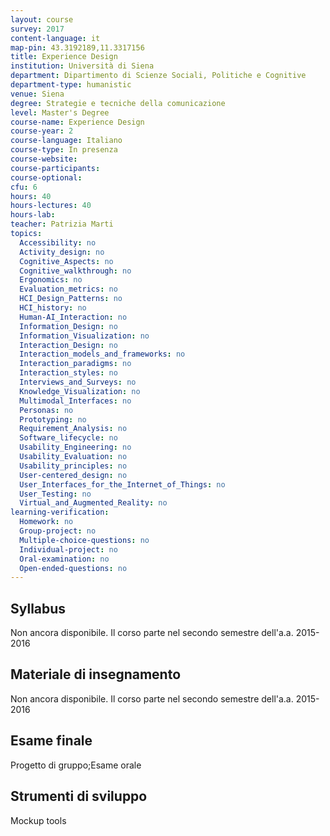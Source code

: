 ```yaml
---
layout: course
survey: 2017
content-language: it
map-pin: 43.3192189,11.3317156
title: Experience Design
institution: Università di Siena
department: Dipartimento di Scienze Sociali, Politiche e Cognitive
department-type: humanistic
venue: Siena
degree: Strategie e tecniche della comunicazione
level: Master's Degree
course-name: Experience Design
course-year: 2
course-language: Italiano
course-type: In presenza
course-website: 
course-participants: 
course-optional: 
cfu: 6
hours: 40
hours-lectures: 40
hours-lab: 
teacher: Patrizia Marti
topics: 
  Accessibility: no 
  Activity_design: no 
  Cognitive_Aspects: no 
  Cognitive_walkthrough: no 
  Ergonomics: no 
  Evaluation_metrics: no 
  HCI_Design_Patterns: no 
  HCI_history: no 
  Human-AI_Interaction: no 
  Information_Design: no 
  Information_Visualization: no 
  Interaction_Design: no 
  Interaction_models_and_frameworks: no 
  Interaction_paradigms: no 
  Interaction_styles: no 
  Interviews_and_Surveys: no 
  Knowledge_Visualization: no 
  Multimodal_Interfaces: no 
  Personas: no 
  Prototyping: no 
  Requirement_Analysis: no 
  Software_lifecycle: no 
  Usability_Engineering: no 
  Usability_Evaluation: no 
  Usability_principles: no 
  User-centered_design: no 
  User_Interfaces_for_the_Internet_of_Things: no 
  User_Testing: no 
  Virtual_and_Augmented_Reality: no 
learning-verification: 
  Homework: no 
  Group-project: no 
  Multiple-choice-questions: no 
  Individual-project: no 
  Oral-examination: no 
  Open-ended-questions: no 
---
```



## Syllabus 
Non ancora disponibile. Il corso parte nel secondo semestre dell'a.a. 2015-2016

## Materiale di insegnamento 
Non ancora disponibile. Il corso parte nel secondo semestre dell'a.a. 2015-2016

## Esame finale 
Progetto di gruppo;Esame orale

## Strumenti di sviluppo 
Mockup tools
